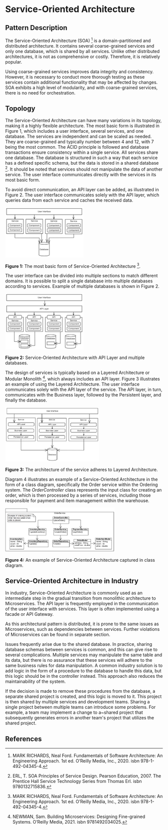 # Service-Oriented Architecture
## Pattern Description
The Service-Oriented Architecture (SOA) [^1] is a domain-partitioned and distributed architecture. It contains several coarse-grained services and only one database, which is shared by all services. Unlike other distributed architectures, it is not as comprehensive or costly. Therefore, it is relatively popular.

Using coarse-grained services improves data integrity and consistency. However, it is necessary to conduct more thorough testing as these services contain additional functionality that may be affected by changes. SOA exhibits a high level of modularity, and with coarse-grained services, there is no need for orchestration.

## Topology
The Service-Oriented Architecture can have many variations in its topology, making it a highly flexible architecture. The most basic form is illustrated in Figure 1, which includes a user interface, several services, and one database. The services are independent and can be scaled as needed. They are coarse-grained and typically number between 4 and 12, with 7 being the most common. The ACID principle is followed and database transactions ensure consistency within a single service. All services share one database. The database is structured in such a way that each service has a defined specific schema, but the data is stored in a shared database [^2]. It should be noted that services should not manipulate the data of another service. The user interface communicates directly with the services in its most basic form.


To avoid direct communication, an API layer can be added, as illustrated in Figure 2. The user interface communicates solely with the API layer, which queries data from each service and caches the received data.

<img src="./Diagrams/SOA_literature.png" width="250"/>

**Figure 1:** The most basic form of Service-Oriented Architecture [^1].

The user interface can be divided into multiple sections to match different domains. It is possible to split a single database into multiple databases according to services. Example of multiple databases is shown in Figure 2.

<img src="./Diagrams/SOA_literature_API.png" width="250"/>

**Figure 2:** Service-Oriented Architecture with API Layer and multiple databases.

The design of services is typically based on a Layered Architecture or Modular Monolith [^3], which always includes an API layer. Figure 3 illustrates an example of using the Layered Architecture. The user interface communicates solely with the API layer of the service. The API layer, in turn, communicates with the Business layer, followed by the Persistent layer, and finally the database.

<img src="./Diagrams/SOA_annotate.png" width="300"/>

**Figure 3:** The architecture of the service adheres to Layered Architecture.

Diagram 4 illustrates an example of a Service-Oriented Architecture in the form of a class diagram, specifically the Order service within the Ordering system. The *OrderController* class represents the input class for creating an order, which is then processed by a series of services, including those responsible for payment and item management within the warehouse.

<img src="./Diagrams/SOA_class.png" width="350"/>

**Figure 4:** An example of Service-Oriented Architecture captured in class diagram.

## Service-Oriented Architecture in Industry
In industry, Service-Oriented Architecture is commonly used as an intermediate step in the gradual transition from monolithic architecture to Microservices. The API layer is frequently employed in the communication of the user interface with services. This layer is often implemented using a facade or API Gateway.

As this architectural pattern is distributed, it is prone to the same issues as Microservices, such as dependencies between services. Further violations of Microservices can be found in separate section.

Issues frequently arise due to the shared database. In practice, sharing database schemas between services is common, and this can give rise to several complications. Multiple services may manipulate the same table and its data, but there is no assurance that these services will adhere to the same business rules for data manipulation. A common industry solution is to add logic in the form of a procedure to the database to handle this data, but this logic should be in the controller instead. This approach also reduces the maintainability of the system.

If the decision is made to remove these procedures from the database, a separate shared project is created, and this logic is moved to it. This project is then shared by multiple services and development teams. Sharing a single project between multiple teams can introduce some problems. For example, a team may implement a change to a~shared project that subsequently generates errors in another team's project that utilizes the shared project.

## References
[^1]: MARK RICHARDS, Neal Ford. Fundamentals of Software Architecture: An Engineering Approach. 1st ed. O’Reilly Media, Inc., 2020. isbn 978-1-492-04345-4.

[^2]: ERL, T. SOA Principles of Service Design. Pearson Education, 2007. The Prentice Hall Service Technology Series from Thomas Erl. isbn 9780132715836.

[^3]: NEWMAN, Sam. Building Microservices: Designing Fine-grained Systems. O’Reilly Media, 2021. isbn 9781492034025.